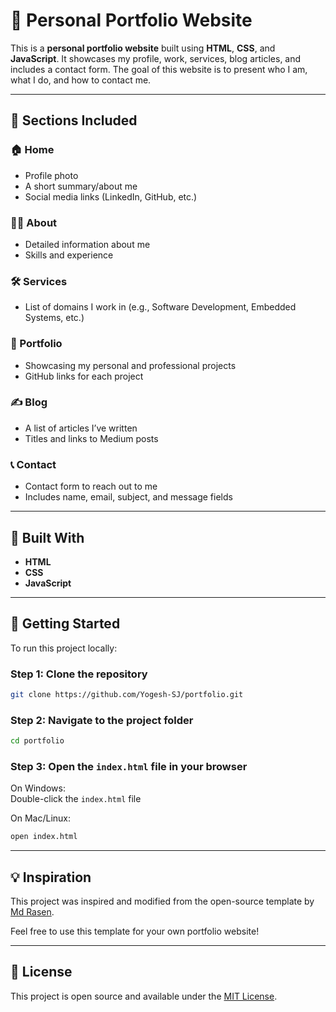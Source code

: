 # 💼 Personal Portfolio Website

This is a **personal portfolio website** built using **HTML**, **CSS**, and **JavaScript**. It showcases my profile, work, services, blog articles, and includes a contact form. The goal of this website is to present who I am, what I do, and how to contact me.

---

## 📂 Sections Included

### 🏠 Home
- Profile photo
- A short summary/about me
- Social media links (LinkedIn, GitHub, etc.)

### 👨‍💻 About
- Detailed information about me
- Skills and experience

### 🛠️ Services
- List of domains I work in (e.g., Software Development, Embedded Systems, etc.)

### 📁 Portfolio
- Showcasing my personal and professional projects
- GitHub links for each project

### ✍️ Blog
- A list of articles I’ve written
- Titles and links to Medium posts

### 📞 Contact
- Contact form to reach out to me
- Includes name, email, subject, and message fields

---

## 🧰 Built With

- **HTML**
- **CSS**
- **JavaScript**

---

## 🚀 Getting Started

To run this project locally:

### Step 1: Clone the repository

```bash
git clone https://github.com/Yogesh-SJ/portfolio.git
```

### Step 2: Navigate to the project folder

```bash
cd portfolio
```

### Step 3: Open the `index.html` file in your browser

On Windows:  
Double-click the `index.html` file

On Mac/Linux:

```bash
open index.html
```

---

## 💡 Inspiration

This project was inspired and modified from the open-source template by [Md Rasen](https://github.com/MdRasen/Modern-Portfolio-Website?tab=readme-ov-file).

Feel free to use this template for your own portfolio website!

---

## 📝 License

This project is open source and available under the [MIT License](LICENSE).
